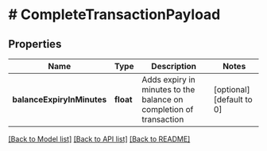 # # CompleteTransactionPayload

## Properties

Name | Type | Description | Notes
------------ | ------------- | ------------- | -------------
**balanceExpiryInMinutes** | **float** | Adds expiry in minutes to the balance on completion of transaction | [optional] [default to 0]

[[Back to Model list]](../../README.md#models) [[Back to API list]](../../README.md#endpoints) [[Back to README]](../../README.md)
